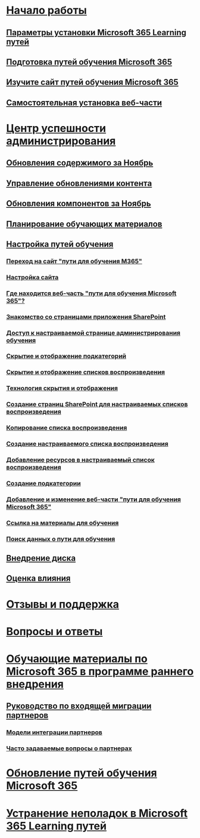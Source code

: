 # [Начало работы](index.md)
## [Параметры установки Microsoft 365 Learning путей](custom_setupoptions.md)
## [Подготовка путей обучения Microsoft 365](custom_provision.md)
## [Изучите сайт путей обучения Microsoft 365](custom_exploresite.md)
## [Самостоятельная установка веб-части](custom_manualsetup.md)
# [Центр успешности администрирования](custom_successcenter.md)
## [Обновления содержимого за Ноябрь](custom_contentupdates.md)
## [Управление обновлениями контента](custom_contentupdatesmanage.md)
## [Обновления компонентов за Ноябрь](custom_featureupdates.md)
## [Планирование обучающих материалов](custom_plancontent.md)
## [Настройка путей обучения](custom_overview.md)
### [Переход на сайт "пути для обучения M365"](custom_goto.md)
### [Настройка сайта](custom_edithelp.md)
### [Где находится веб-часть "пути для обучения Microsoft 365"?](custom_whereiswebpart.md)
### [Знакомство со страницами приложения SharePoint](custom_apppages.md)
### [Доступ к настраиваемой странице администрирования обучения](custom_accessadmin.md)
### [Скрытие и отображение подкатегорий](custom_hideshowsub.md)
### [Скрытие и отображение списков воспроизведения](custom_hideshowplaylists.md)
### [Технология скрытия и отображения](custom_hideshowtech.md)
### [Создание страниц SharePoint для настраиваемых списков воспроизведения](custom_createnewpage.md)
### [Копирование списка воспроизведения](custom_copyplaylist.md)
### [Создание настраиваемого списка воспроизведения](custom_createnewplaylist.md)
### [Добавление ресурсов в настраиваемый список воспроизведения](custom_addassets.md)
### [Создание подкатегории](custom_createnewcat.md)
### [Добавление и изменение веб-части "пути для обучения Microsoft 365"](custom_addwebpart.md)
### [Ссылка на материалы для обучения](custom_linking.md)
### [Поиск данных о пути для обучения](custom_search.md)
## [Внедрение диска](driveadoption.md)
## [Оценка влияния](custom_measureimpact.md)
# [Отзывы и поддержка](feedback.md)
# [Вопросы и ответы](faq.md)
# [Обучающие материалы по Microsoft 365 в программе раннего внедрения](custom_partnerguide.md)
## [Руководство по входящей миграции партнеров](custom_partnerguide_getfam.md)
### [Модели интеграции партнеров](custom_partnerguide_contint.md) 
### [Часто задаваемые вопросы о партнерах](custom_partner.md)
# [Обновление путей обучения Microsoft 365](custom_update.md)
# [Устранение неполадок в Microsoft 365 Learning путей](custom_troubleshooting.md) 